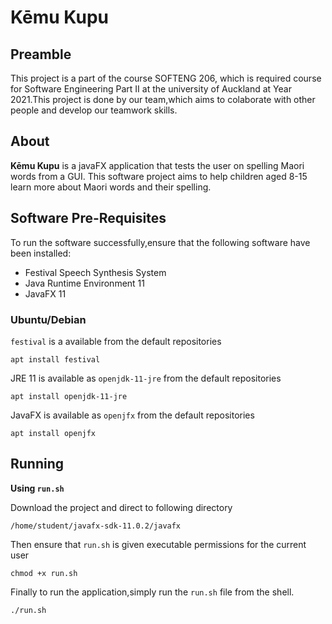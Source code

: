 #  Kēmu Kupu
## Preamble 
This project is a part of the course SOFTENG 206, which is required course for Software Engineering Part II at the university of Auckland at Year 2021.This project is done by our team,which aims to colaborate with other people and develop our teamwork skills.
##  About 
 **Kēmu Kupu** is a javaFX application that tests the user on spelling Maori words from a GUI. This software project aims to help children aged 8-15 learn more about Maori words and their spelling. 
## Software Pre-Requisites
To run the software successfully,ensure that the following software have been installed:

 - Festival Speech Synthesis System
 - Java Runtime Environment 11
 - JavaFX 11

### Ubuntu/Debian
`festival` is a available from the default repositories
```
apt install festival
```
JRE 11 is available as `openjdk-11-jre` from the default repositories
```
apt install openjdk-11-jre
```
JavaFX is available as `openjfx` from the default repositories
```
apt install openjfx
```
## Running 
**Using  `run.sh`**

Download the project and direct to following directory 
```
/home/student/javafx-sdk-11.0.2/javafx
```
Then ensure that `run.sh` is given executable permissions for the current user 
```
chmod +x run.sh 
```
Finally to run the application,simply run the `run.sh` file from the shell.
```
./run.sh
```


